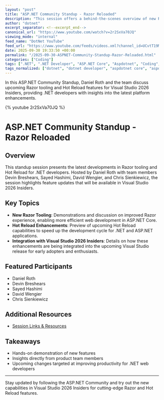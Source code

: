 ```yaml
---
layout: "post"
title: "ASP.NET Community Standup - Razor Reloaded"
description: "This session offers a behind-the-scenes overview of new Razor tooling and Hot Reload features coming to Visual Studio 2026 Insiders. Members of the ASP.NET Core team discuss technical updates and demonstrate the latest improvements in the .NET developer experience."
author: "dotnet"
excerpt_separator: <!--excerpt_end-->
canonical_url: "https://www.youtube.com/watch?v=2r2SxVa70JQ"
viewing_mode: "internal"
feed_name: "DotNet YouTube"
feed_url: "https://www.youtube.com/feeds/videos.xml?channel_id=UCvtT19MZW8dq5Wwfu6B0oxw"
date: 2025-09-30 19:33:50 +00:00
permalink: "/2025-09-30-ASPNET-Community-Standup-Razor-Reloaded.html"
categories: ["Coding"]
tags: [".NET", ".NET Developer", "ASP.NET Core", "Aspdotnet", "Coding", "Demo", "Developer Community", "Developer Tools", "Dotnetdeveloper", "Hot Reload", "Microsoft", "Razor", "Tooling Enhancements", "Videos", "Visual Studio Insiders", "Visualstudio2026", "Visualstudioinsiders", "VS"]
tags_normalized: ["dotnet", "dotnet developer", "aspdotnet core", "aspdotnet", "coding", "demo", "developer community", "developer tools", "dotnetdeveloper", "hot reload", "microsoft", "razor", "tooling enhancements", "videos", "visual studio insiders", "visualstudio2026", "visualstudioinsiders", "vs"]
---
```


In this ASP.NET Community Standup, Daniel Roth and the team discuss upcoming Razor tooling and Hot Reload features for Visual Studio 2026 Insiders, providing .NET developers with insights into the latest platform enhancements.<!--excerpt_end-->

{% youtube 2r2SxVa70JQ %}

# ASP.NET Community Standup - Razor Reloaded

## Overview

This standup session presents the latest developments in Razor tooling and Hot Reload for .NET developers. Hosted by Daniel Roth with team members Devin Breshears, Sayed Hashimi, David Wengier, and Chris Sienkiewicz, the session highlights feature updates that will be available in Visual Studio 2026 Insiders.

## Key Topics

- **New Razor Tooling**: Demonstrations and discussion on improved Razor experience, enabling more efficient web development in ASP.NET Core.
- **Hot Reload Enhancements**: Preview of upcoming Hot Reload capabilities to speed up the development cycle for .NET and ASP.NET applications.
- **Integration with Visual Studio 2026 Insiders**: Details on how these enhancements are being integrated into the upcoming Visual Studio release for early adopters and enthusiasts.

## Featured Participants

- Daniel Roth
- Devin Breshears
- Sayed Hashimi
- David Wengier
- Chris Sienkiewicz

## Additional Resources

- [Session Links & Resources](https://www.theurlist.com/aspnet-standup-20251007)

## Takeaways

- Hands-on demonstration of new features
- Insights directly from product team members
- Upcoming changes targeted at improving productivity for .NET web developers

---
Stay updated by following the ASP.NET Community and try out the new capabilities in Visual Studio 2026 Insiders for cutting-edge Razor and Hot Reload features.
